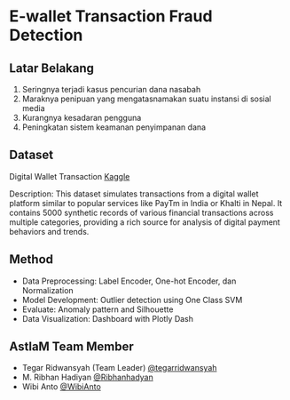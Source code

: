# E-wallet Transaction Fraud Detection

## Latar Belakang
1. Seringnya terjadi kasus pencurian dana nasabah
2. Maraknya penipuan yang mengatasnamakan suatu instansi di sosial media
3. Kurangnya kesadaran pengguna
4. Peningkatan sistem keamanan penyimpanan dana

## Dataset
Digital Wallet Transaction [Kaggle](https://www.kaggle.com/datasets/harunrai/digital-wallet-transactions)

Description: This dataset simulates transactions from a digital wallet platform similar to popular services like PayTm in India or Khalti in Nepal. It contains 5000 synthetic records of various financial transactions across multiple categories, providing a rich source for analysis of digital payment behaviors and trends.

## Method
- Data Preprocessing: Label Encoder, One-hot Encoder, dan Normalization
- Model Development: Outlier detection using One Class SVM 
- Evaluate: Anomaly pattern and Silhouette
- Data Visualization: Dashboard with Plotly Dash


## AstlaM Team Member
- Tegar Ridwansyah (Team Leader) [@tegarridwansyah](https://github.com/tegarridwansyah)
- M. Ribhan Hadiyan [@Ribhanhadyan](https://github.com/Ribhanhadyan)
- Wibi Anto [@WibiAnto](https://github.com/WibiAnto/)